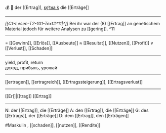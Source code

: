 💰 🔵 der [[Ertrag]], [ɛɐ̯ˈtʁaːk](https://youglish.com/pronounce/Ertrag/german)
die [[Erträge]]

---
*[[C1-Lesen-T2-101-Text#^11|^]]* Bei ihr war der (8) [[Ertrag]] an genetischem Material jedoch für weitere Analysen zu [[gering]]. ^11


---
= [[Gewinn]], [[Erlös]], [[Ausbeute]]
≈ [[Resultat]], [[Nutzen]], [[Profit]]
≠ [[Verlust]], [[Schaden]]

---
yield, profit, return  
доход, прибыль, урожай

---
[[ertragen]], [[ertragreich]], [[Ertragssteigerung]], [[Ertragsverlust]]

---
[[Er]]|[[trag]]
[[Ertrag]]


---
N: der [[Ertrag]], die [[Erträge]]
A: den [[Ertrag]], die [[Erträge]]
G: des [[Ertrags]], der [[Erträge]]
D: dem [[Ertrag]], den [[Erträgen]]

#Maskulin , [[schaden]], [[nutzen]], [[Rendite]]